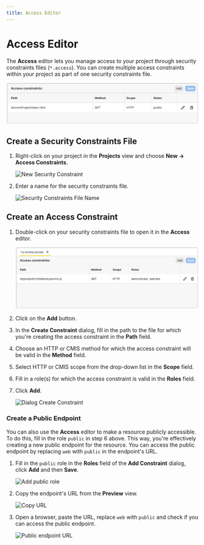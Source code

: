 ```yaml
---
title: Access Editor
---
```


Access Editor
===


The **Access** editor lets you manage access to your project through security constraints files (`*.access`). You can create multiple access constraints within your project as part of one security constraints file.  

![Access Editor](../../images/accesseditor.png)

## Create a Security Constraints File 

1. Right-click on your project in the **Projects** view and choose **New** **&rarr;** **Access Constraints**.

    ![New Security Constraint](../../../images/securityconstraint.png)

2. Enter a name for the security constraints file.

    ![Security Constraints File Name](../../../images/securityconstraint_name.png)



## Create an Access Constraint

1. Double-click on your security constraints file to open it in the **Access** editor.

    ![Access Editor](../../images/access_editor1.png)

2. Click on the **Add** button.

3. In the **Create Constraint** dialog, fill in the path to the file for which you're creating the access constraint in the **Path** field.

4. Choose an HTTP or CMIS method for which the access constraint will be valid in the **Method** field.

5. Select HTTP or CMIS scope from the drop-down list in the **Scope** field.

6. Fill in a role(s) for which the access constraint is valid in the **Roles** field.

7. Click **Add**.

    ![Dialog Create Constraint](../../../images/dialog_create_constraint.png)


### Create a Public Endpoint

You can also use the **Access** editor to make a resource publicly accessible. To do this, fill in the role `public` in step 6 above. This way, you're effectively creating a new public endpoint for the resource. You can access the public endpoint by replacing `web` with `public` in the endpoint's URL.

1. Fill in the `public` role in the **Roles** field of the **Add Constraint** dialog, click **Add** and then **Save**.

    ![Add public role](../../../images/public_role.png)

2. Copy the endpoint's URL from the **Preview** view.

    ![Copy URL](../../../images/endpoint_URL.png)

3. Open a browser, paste the URL, replace `web` with `public` and check if you can access the public endpoint.

    ![Public endpoint URL](../../../images/public_endpoint_URL.png)